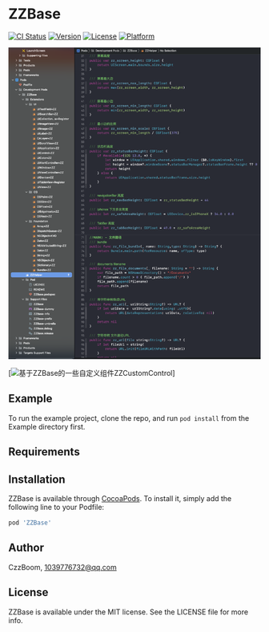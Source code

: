 # ZZBase

[![CI Status](https://img.shields.io/travis/CZ410/ZZBase.svg?style=flat)](https://travis-ci.org/CZ410/ZZBase)
[![Version](https://img.shields.io/cocoapods/v/ZZBase.svg?style=flat)](https://cocoapods.org/pods/ZZBase)
[![License](https://img.shields.io/cocoapods/l/ZZBase.svg?style=flat)](https://cocoapods.org/pods/ZZBase)
[![Platform](https://img.shields.io/cocoapods/p/ZZBase.svg?style=flat)](https://cocoapods.org/pods/ZZBase)


![Image text](https://github.com/CZ410/ZZBase/blob/main/Images/data.png)

[![基于ZZBase的一些自定义组件ZZCustomControl](https://github.com/CZ410/ZZCustomControl)]

## Example

To run the example project, clone the repo, and run `pod install` from the Example directory first.

## Requirements

## Installation

ZZBase is available through [CocoaPods](https://cocoapods.org). To install
it, simply add the following line to your Podfile:

```ruby
pod 'ZZBase'
```

## Author

CzzBoom, 1039776732@qq.com

## License

ZZBase is available under the MIT license. See the LICENSE file for more info.
